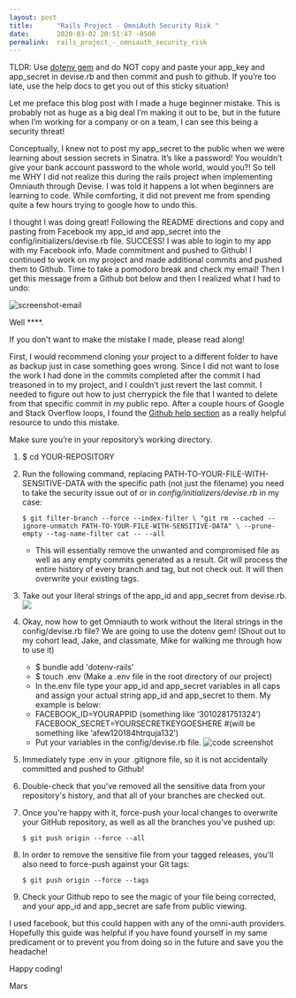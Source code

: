 ```yaml
---
layout: post
title:      "Rails Project - OmniAuth Security Risk "
date:       2020-03-02 20:51:47 -0500
permalink:  rails_project_-_omniauth_security_risk
---
```



TLDR: Use [dotenv gem](https://github.com/bkeepers/dotenv) and do NOT copy and paste your app_key and app_secret in devise.rb and then commit and push to github. If you’re too late, use the help docs to get you out of this sticky situation!

Let me preface this blog post with I made a huge beginner mistake. This is probably not as huge as a big deal I’m making it out to be, but in the future when I’m working for a company or on a team, I can see this being a security threat!

Conceptually, I knew not to post my app_secret to the public when we were learning about session secrets in Sinatra. It’s like a password! You wouldn’t give your bank account password to the whole world, would you?! So tell me WHY I did not realize this during the rails project when implementing Omniauth through Devise. I was told it happens a lot when beginners are learning to code. While comforting, it did not prevent me from spending quite a few hours trying to google how to undo this. 

I thought I was doing great! Following the README directions and copy and pasting from Facebook my app_id and app_secret into the config/initializers/devise.rb file. SUCCESS! I was able to login to my app with my Facebook info. Made commitment and pushed to Github! I continued to work on my project and made additional commits and pushed them to Github. Time to take a pomodoro break and check my email! Then I get this message from a Github bot below and then I realized what I had to undo:

![screenshot-email](https://i.imgur.com/EgSz79P.png)


Well \*\*\*\*.

If you don't want to make the mistake I made, please read along!

First, I would recommend cloning your project to a different folder to have as backup just in case something goes wrong. 
Since I did not want to lose the work I had done in the commits completed after the commit I had treasoned in to my project, and I couldn’t just revert the last commit. I needed to figure out how to just cherrypick the file that I wanted to delete from that specific commit in my public repo. After a couple hours of Google and Stack Overflow loops, I found the [Github help section](https://help.github.com/en/github/authenticating-to-github/removing-sensitive-data-from-a-repository ) as a really helpful resource to undo this mistake. 


Make sure you’re in your repository’s working directory.
1. $ cd YOUR-REPOSITORY
2. Run the following command, replacing PATH-TO-YOUR-FILE-WITH-SENSITIVE-DATA with the specific path (not just the filename) you need to take the security issue out of or in *config/initializers/devise.rb* in my case:
    
     ```$ git filter-branch --force --index-filter \ "git rm --cached --ignore-unmatch PATH-TO-YOUR-FILE-WITH-SENSITIVE-DATA" \ --prune-empty --tag-name-filter cat -- --all```
    * This will essentially remove the unwanted and compromised file as well as any empty commits generated as a result. Git will process the entire history of every branch and tag, but not check out. It will then overwrite your existing tags.
3. Take out your literal strings of the app_id and app_secret from devise.rb.
![](https://i.imgur.com/D4ALHdM.png)
4. Okay, now how to get Omniauth to work without the literal strings in the config/devise.rb file? 
We are going to use  the dotenv gem! (Shout out to my cohort lead, Jake, and classmate, Mike for walking me through how to use it)
    * $ bundle add 'dotenv-rails'
    * $ touch .env (Make a .env file in the root directory of our project)
    * In the.env file type your app_id and app_secret variables in all caps and assign your actual string app_id and app_secret to them. My example is below:
    * FACEBOOK_ID=YOURAPPID (something like ‘3010281751324’)
FACEBOOK_SECRET=YOURSECRETKEYGOESHERE #(will be something like ‘afew120184htrquja132’)
    * Put your variables in the config/devise.rb file.
    ![code screenshot](https://i.imgur.com/QpNqu9x.png)

5. Immediately type .env in your .gitignore file, so it is not accidentally committed and pushed to Github!
6. Double-check that you've removed all the sensitive data from your repository's history, and that all of your branches are checked out.
7. Once you're happy with it, force-push your local changes to overwrite your GitHub repository, as well as all the branches you've pushed up:
     
     ```$ git push origin --force --all```

8. In order to remove the sensitive file from your tagged releases, you'll also need to force-push against your Git tags:

    ```$ git push origin --force --tags```

9. Check your Github repo to see the magic of your file being corrected, and your app_id and app_secret are safe from public viewing.

I used facebook, but this could happen with any of the omni-auth providers.
Hopefully this guide was helpful if you have found yourself in my same predicament or to prevent you from doing so in the future and save you the headache!

Happy coding!

Mars



